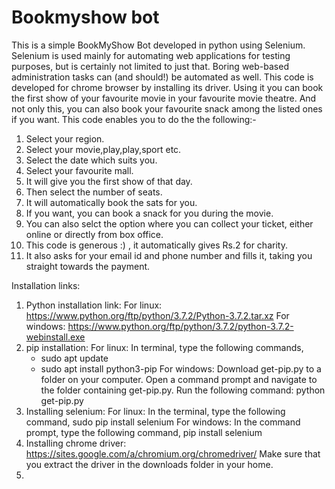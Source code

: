 # Bookmyshow bot
This is a simple BookMyShow Bot developed in python using Selenium. 
Selenium is used mainly for automating web applications for testing purposes, but is certainly not limited to just that. Boring web-based administration tasks can (and should!) be automated as well.
This code is developed for chrome browser by installing its driver. Using it you can book the first show of your favourite movie in your favourite movie theatre. And not only this, you can also book your favourite snack among the listed ones if you want. 
This code enables you to do the the following:-
1) Select your region.
2) Select your movie,play,play,sport etc.
3) Select the date which suits you.
4) Select your favourite mall.
5) It will give you the first show of that day.
6) Then select the number of seats.
7) It will automatically book the sats for you.
8) If you want, you can book a snack for you during the movie.
9) You can also selct the option where you can collect your ticket, either online or directly from box office.
10) This code is generous :) , it automatically gives Rs.2 for charity. 
11) It also asks for your email id and phone number and fills it, taking you straight towards the payment.

Installation links:
1) Python installation link: 
   For linux:
      https://www.python.org/ftp/python/3.7.2/Python-3.7.2.tar.xz
   For windows:
      https://www.python.org/ftp/python/3.7.2/python-3.7.2-webinstall.exe
2) pip installation:
   For linux:
      In terminal, type the following commands,
      * sudo apt update
      * sudo apt install python3-pip
   For windows:
      Download get-pip.py to a folder on your computer.
      Open a command prompt and navigate to the folder containing get-pip.py.
      Run the following command:
      python get-pip.py
3) Installing selenium:
   For linux:
      In the terminal, type the following command,
      sudo pip install selenium
   For windows:
      In the command prompt, type the following command,
      pip install selenium
4) Installing chrome driver:
   https://sites.google.com/a/chromium.org/chromedriver/
   Make sure that you extract the driver in the downloads folder in your home.
5) 
